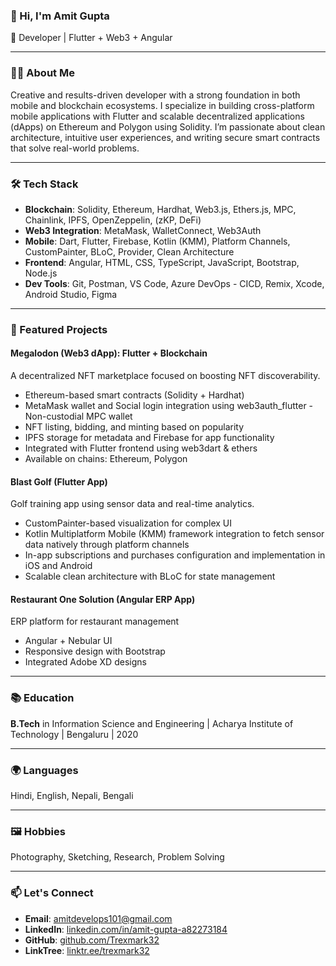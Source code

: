 ### 👋 Hi, I'm Amit Gupta

🚀 Developer | Flutter + Web3 + Angular

---

### 👨‍💻 About Me

Creative and results-driven developer with a strong foundation in both mobile and blockchain ecosystems. I specialize in building cross-platform mobile applications with Flutter and scalable decentralized applications (dApps) on Ethereum and Polygon using Solidity. I’m passionate about clean architecture, intuitive user experiences, and writing secure smart contracts that solve real-world problems.

---

### 🛠 Tech Stack

* **Blockchain**: Solidity, Ethereum, Hardhat, Web3.js, Ethers.js, MPC, Chainlink, IPFS, OpenZeppelin, (zKP, DeFi)
* **Web3 Integration**: MetaMask, WalletConnect, Web3Auth
* **Mobile**: Dart, Flutter, Firebase, Kotlin (KMM), Platform Channels, CustomPainter, BLoC, Provider, Clean Architecture 
* **Frontend**: Angular, HTML, CSS, TypeScript, JavaScript, Bootstrap, Node.js
* **Dev Tools**: Git, Postman, VS Code, Azure DevOps - CICD, Remix, Xcode, Android Studio, Figma

---

### 📱 Featured Projects

#### Megalodon (Web3 dApp): Flutter + Blockchain

A decentralized NFT marketplace focused on boosting NFT discoverability.

* Ethereum-based smart contracts (Solidity + Hardhat)
* MetaMask wallet and Social login integration using web3auth_flutter - Non-custodial MPC wallet
* NFT listing, bidding, and minting based on popularity 
* IPFS storage for metadata and Firebase for app functionality
* Integrated with Flutter frontend using web3dart & ethers
* Available on chains: Ethereum, Polygon

#### Blast Golf (Flutter App)

Golf training app using sensor data and real-time analytics.

* CustomPainter-based visualization for complex UI
* Kotlin Multiplatform Mobile (KMM) framework integration to fetch sensor data natively through platform channels
* In-app subscriptions and purchases configuration and implementation in iOS and Android 
* Scalable clean architecture with BLoC for state management

#### Restaurant One Solution (Angular ERP App)

ERP platform for restaurant management

* Angular + Nebular UI
* Responsive design with Bootstrap
* Integrated Adobe XD designs

---

### 📚 Education

**B.Tech** in Information Science and Engineering |
Acharya Institute of Technology | Bengaluru | 2020

---

### 🌍 Languages

Hindi, English, Nepali, Bengali

---

### 🖼️ Hobbies

Photography, Sketching, Research, Problem Solving

---

### 📫 Let's Connect

* **Email**: [amitdevelops101@gmail.com](mailto:amitdevelops101@gmail.com)
* **LinkedIn**: [linkedin.com/in/amit-gupta-a82273184](https://www.linkedin.com/in/amit-gupta-a82273184/)
* **GitHub**: [github.com/Trexmark32](https://github.com/Trexmark32)
* **LinkTree**: [linktr.ee/trexmark32](https://linktr.ee/trexmark32)
